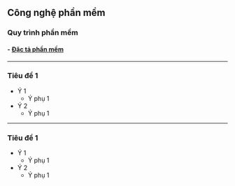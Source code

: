 ## Công nghệ phần mềm

### Quy trình phần mềm
#### - [Đặc tả phần mềm](https://gitpitch.com/jindojojin/softeng/master?p=process/Specifications#/)
---

### Tiêu đề 1

- Ý 1
    - Ý phụ 1
- Ý 2
    - Ý phụ 1

---

### Tiêu đề 1

- Ý 1
    - Ý phụ 1
- Ý 2
    - Ý phụ 1
